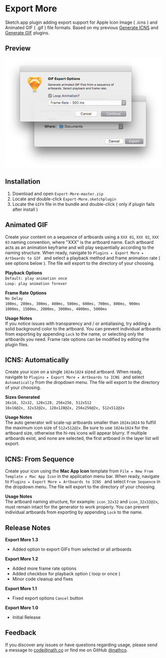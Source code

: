 # Export More
Sketch.app plugin adding export support for Apple Icon Image ( .icns ) and Animated GIF ( .gif ) file formats. Based on my previous [Generate ICNS](http://github.com/nathco/Generate-ICNS) and [Generate GIF](http://github.com/nathco/Generate-GIF) plugins.    

## Preview  
![Preview](Preview.png)    

## Installation
1. Download and open `Export-More-master.zip`  
2. Locate and double-click `Export-More.sketchplugin`
3. Locate the `GIFX` file in the bundle and double-click ( only if plugin fails after install )      

## Animated GIF
Create your content on a sequence of artboards using a `XXX 01`, `XXX 02`, `XXX 03` naming convention, where "XXX" is the artboard name. Each artboard acts as an animation keyframe and will play sequentially according to the naming structure. When ready, navigate to `Plugins ▸ Export More ▸ Artboards to GIF ` and select a playback method and frame animation rate ( see options below ). The file will export to the directory of your choosing. 

**Playback Options**  
`Default: play animation once`    
`Loop: play animation forever`        
  
**Frame Rate Options**  
`No Delay`  
`100ms, 200ms, 300ms, 400ms, 500ms, 600ms, 700ms, 800ms, 900ms`  
`1000ms, 1500ms, 2000ms, 3000ms, 4000ms, 5000ms`           

**Usage Notes**  
If you notice issues with transparency and / or antialiasing, try adding a solid background color to the artboard. You can prevent individual artboards from exporting by appending `Lock` to the name, or selecting only the artboards you need. Frame rate options can be modified by editing the plugin files.  

## ICNS: Automatically  
Create your icon on a single `1024x1024` sized artboard. When ready, navigate to `Plugins ▸ Export More ▸ Artboards to ICNS ` and select `Automatically` from the dropdown menu. The file will export to the directory of your choosing.  

**Sizes Generated**  
`16x16, 32x32, 128x128, 256x256, 512x512`  
`16x16@2x, 32x32@2x, 128x128@2x, 256x256@2x, 512x512@2x`  

**Usage Notes**  
The auto generator will scale-up artboards smaller than `1024x1024` to fulfill the maximum icon size of `512x512@2x`. Be sure to use `1024x1024` for the artboard size, otherwise the hi-res icons will appear blurry. If multiple artboards exist, and none are selected, the first artboard in the layer list will export.

## ICNS: From Sequence  
Create your icon using the **Mac App Icon** template from `File ▸ New From Template ▸ Mac App Icon` in the application menu bar. When ready, navigate to `Plugins ▸ Export More ▸ Artboards to ICNS ` and select `From Sequence` in the dropdown menu. The file will export to the directory of your choosing. 

**Usage Notes**  
The artboard naming structure, for example: `icon_32x32` and `icon_32x32@2x`, must remain intact for the generator to work properly. You can prevent individual artboards from exporting by appending `Lock` to the name.

## Release Notes

**Export More 1.3**        
- Added option to export GIFs from selected or all artboards     

**Export More 1.2**      
- Added more frame rate options  
- Added checkbox for playback option ( loop or once )  
- Minor code cleanup and fixes 

**Export More 1.1**      
- Fixed export options `Cancel` button  

**Export More 1.0**   
- Initial Release  

## Feedback
If you discover any issues or have questions regarding usage, please send a message to [code@nath.co](mailto:code@nath.co) or find me on GitHub [@nathco](https://github.com/nathco).